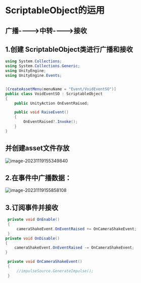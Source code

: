 # ScriptableObject的运用

## 																					广播---->中转---->接收

## 1.创建 ScriptableObject类进行广播和接收

```c#
using System.Collections;
using System.Collections.Generic;
using UnityEngine;
using UnityEngine.Events;


[CreateAssetMenu(menuName = "Event/VoidEventSO")]
public class VoidEventSO : ScriptableObject
{
    public UnityAction OnEventRaised;

    public void RaiseEvent()
    {
        OnEventRaised?.Invoke();
    }
}

```

## 并创建asset文件存放

![image-20231119155349840](C:\Users\Eriri\AppData\Roaming\Typora\typora-user-images\image-20231119155349840.png)

## 2.在事件中广播数据：

![image-20231119155858108](C:\Users\Eriri\AppData\Roaming\Typora\typora-user-images\image-20231119155858108.png)

## 3.订阅事件并接收

```c#
 private void OnEnable()
 {
     cameraShakeEvent.OnEventRaised += OnCameraShakeEvent;
 }
private void OnDisable()
{
    cameraShakeEvent.OnEventRaised -= OnCameraShakeEvent;
}

 private void OnCameraShakeEvent()
 {
     //impulseSource.GenerateImpulse();
 }
```

